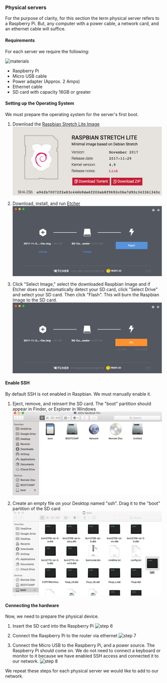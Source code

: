 ### Physical servers
For the purpose of clarity, for this section the term physical server refers to
a Raspberry Pi. But, any computer with a power cable, a network card, and an
ethernet cable will suffice.

#### Requirements
For each server we require the following:

![materials](../assets/img/install/physical/materials.png)

* Raspberry Pi
* Micro USB cable
* Power adapter (Approx. 2 Amps)
* Ethernet cable
* SD card with capacity 16GB or greater

#### Setting up the Operating System
We must prepare the operating system for the server's first boot.

1. Download the [Raspbian Stretch Lite Image][raspbian_download]
![step 1](../assets/img/install/physical/physical_step_01.png)

2. Download, install, and run [Etcher][etcher_download]
![step 2](../assets/img/install/physical/physical_step_02.png)

3. Click "Select Image," select the downloaded Raspbian Image and if Etcher does not automatically detect your SD card, click "Select Drive" and select your SD card. Then click "Flash". This will burn the Raspbian Image to the SD card.
![step 3](../assets/img/install/physical/physical_step_03.png)

#### Enable SSH
By default SSH is not enabled in Raspbian. We must manually enable it.

1. Eject, remove, and reinsert the SD card. The "boot" partition should appear in Finder, or Explorer in Windows
![step 4](../assets/img/install/physical/physical_step_04.png)

2. Create an empty file on your Desktop named "ssh". Drag it to the "boot" partition of the SD card
![step 5](../assets/img/install/physical/physical_step_05.png)

#### Connecting the hardware
Now, we need to prepare the physical device.

1. Insert the SD card into the Raspberry Pi
![step 6](../assets/img/install/physical/physical_step_06.png)

2. Connect the Raspberry Pi to the router via ethernet
![step 7](../assets/img/install/physical/physical_step_07.png)

3. Connect the Micro USB to the Raspberry Pi, and a power source. The Raspberry Pi should come on. We do not need to connect a keyboard or monitor
to it because we have enabled SSH access and connected it to our network.
![step 8](../assets/img/install/physical/physical_step_08.png)

We repeat these steps for each physical server we would like to add to our network.

[raspbian_download]: https://www.raspberrypi.org/downloads/raspbian/
[etcher_download]: https://etcher.io/
